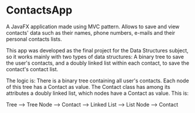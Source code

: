 # ContactsApp
A JavaFX application made using MVC pattern. Allows to save and view contacts' data such as their names, phone numbers, e-mails and their personal contacts lists. 

This app was developed as the final project for the Data Structures subject, so it works mainly with two types of data structures: A binary tree to save the user's contacts, and a doubly linked list within each contact, to save the contact's contact list. 

The logic is: There is a binary tree containing all user's contacts. Each node of this tree has a Contact as value. The Contact class has among its attributes a doubly linked list, which nodes have a Contact as value. This is:

Tree --> Tree Node --> Contact --> Linked List --> List Node --> Contact
